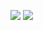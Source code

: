 ![](//github-widgetbox.vercel.app/api/profile?username=feedod&data=followers,repositories,stars,commits)
![](//github-widgetbox.vercel.app/api/skills?languages=css)